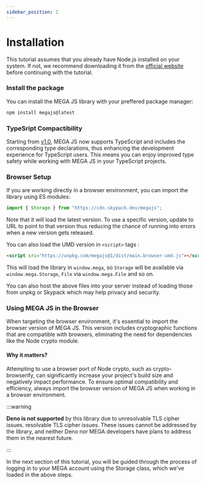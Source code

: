 ```yaml
---
sidebar_position: 2
---
```


# Installation

This tutorial assumes that you already have Node.js installed on your system. If not, we recommend downloading it from the <a href='https://nodejs.org/en'>official website</a> before continuing with the tutorial.

### Install the package

You can install the MEGA JS library with your preffered package manager:

```bash npm2yarn
npm install megajs@latest
```

<!-- Since V1 it already includes TypeScript types (thanks to [ChampionBuffalo1](https://github.com/ChampionBuffalo1) for contributing). -->

### TypeSript Compactibility

Starting from <a href='/docs/1.0/api'>v1.0</a>, MEGA JS now supports TypeScript and includes the corresponding type declarations, thus enhancing the development experience for TypeScript users. This means you can enjoy improved type safety while working with MEGA JS in your TypeScript projects.

### Browser Setup

If you are working directly in a browser environment, you can import the library using ES modules:

```js
import { Storage } from "https://cdn.skypack.dev/megajs";
```

Note that it will load the latest version. To use a specific version, update to URL to point to that version thus reducing the chance of running into errors when a new version gets released.

You can also load the UMD version in `<script>` tags :

```html
<script src="https://unpkg.com/megajs@1/dist/main.browser-umd.js"></script>
```

This will load the library in `window.mega`, so `Storage` will be available via `window.mega.Storage`, `File` via `window.mega.File` and so on.

You can also host the above files into your server instead of loading those from unpkg or Skypack which may help privacy and security.

### Using MEGA JS in the Browser

When targeting the browser environment, it's essential to import the browser version of MEGA JS. This version includes cryptographic functions that are compatible with browsers, eliminating the need for dependencies like the Node crypto module.

#### Why it matters?

Attempting to use a browser port of Node crypto, such as crypto-browserify, can significantly increase your project's build size and negatively impact performance. To ensure optimal compatibility and efficiency, always import the browser version of MEGA JS when working in a browser environment.

:::warning

**Deno is not supported** by this library due to unresolvable TLS cipher issues. resolvable TLS cipher issues. These issues cannot be addressed by the library, and neither Deno nor MEGA developers have plans to address them in the nearest future.

:::

In the next section of this tutorial, you will be guided through the process of logging in to your MEGA account using the Storage class, which we've loaded in the above steps.
